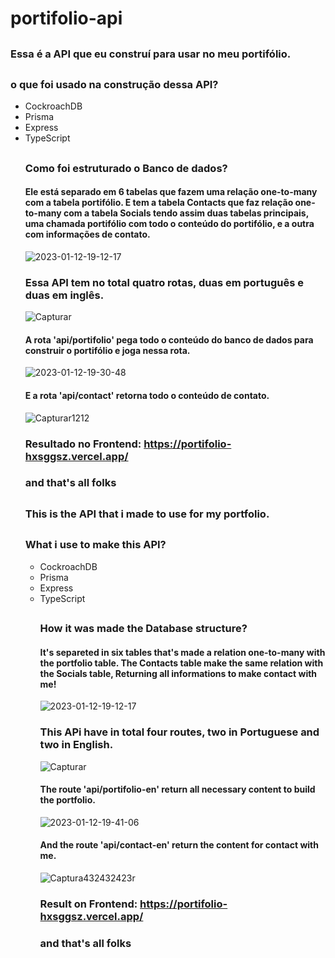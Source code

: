 # portifolio-api

##

### Essa é a API que eu construí para usar no meu portifólio.

##

### o que foi usado na construção dessa API?

<ul>
  <li>CockroachDB</li>
  <li>Prisma</li>
  <li>Express</li>
  <li>TypeScript</li
</ul>

##

### Como foi estruturado o Banco de dados?

#### Ele está separado em 6 tabelas que fazem uma relação one-to-many com a tabela portifólio. E tem a tabela Contacts que faz relação one-to-many com a tabela Socials tendo assim duas tabelas principais, uma chamada portifólio com todo o conteúdo do portifólio, e a outra com informações de contato.

![2023-01-12-19-12-17](https://user-images.githubusercontent.com/103784814/212191285-0eaecb27-ac32-4a5f-92a4-60dc845b70ef.gif)

### Essa API tem no total quatro rotas, duas em português e duas em inglês.

![Capturar](https://user-images.githubusercontent.com/103784814/212193144-99a7f2c5-57c3-430f-a538-1b0a284a91c9.JPG)

#### A rota 'api/portifolio' pega todo o conteúdo do banco de dados para construir o portifólio e joga nessa rota.

![2023-01-12-19-30-48](https://user-images.githubusercontent.com/103784814/212193660-bb7a1143-e9cc-4097-a1fc-48a32752edc0.gif)

#### E a rota 'api/contact' retorna todo o conteúdo de contato.

![Capturar1212](https://user-images.githubusercontent.com/103784814/212193906-d21e4874-a7a2-4699-beb1-d9a482cc25a6.JPG)

### Resultado no Frontend: https://portifolio-hxsggsz.vercel.app/

### and that's all folks

##

### This is the API that i made to use for my portfolio.

##

### What i use to make this API?

<ul>
  <li>CockroachDB</li>
  <li>Prisma</li>
  <li>Express</li>
  <li>TypeScript</li
</ul>

##

### How it was made the Database structure?

#### It's separeted in six tables that's made a relation one-to-many with the portfolio table. The Contacts table make the same relation with the Socials table, Returning all informations to make contact with me!

![2023-01-12-19-12-17](https://user-images.githubusercontent.com/103784814/212191285-0eaecb27-ac32-4a5f-92a4-60dc845b70ef.gif)

### This APi have in total four routes, two in Portuguese and two in English.

![Capturar](https://user-images.githubusercontent.com/103784814/212193144-99a7f2c5-57c3-430f-a538-1b0a284a91c9.JPG)

#### The route 'api/portifolio-en' return all necessary content to build the portfolio.

![2023-01-12-19-41-06](https://user-images.githubusercontent.com/103784814/212195581-d051b451-47ce-4536-9068-d26555c8d753.gif)

#### And the route 'api/contact-en' return the content for contact with me.


![Captura432432423r](https://user-images.githubusercontent.com/103784814/212195756-05e8e1fe-f783-4ef3-8241-566e68d96792.JPG)

### Result on Frontend: https://portifolio-hxsggsz.vercel.app/

### and that's all folks
